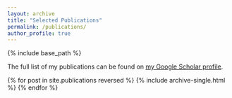 ```yaml
---
layout: archive
title: "Selected Publications"
permalink: /publications/
author_profile: true
---
```


{% include base_path %}


The full list of my publications can be found on [my Google Scholar profile](https://scholar.google.com.hk/citations?user=gMsIFuEAAAAJ).

{% for post in site.publications reversed %}
  {% include archive-single.html %}
{% endfor %}



